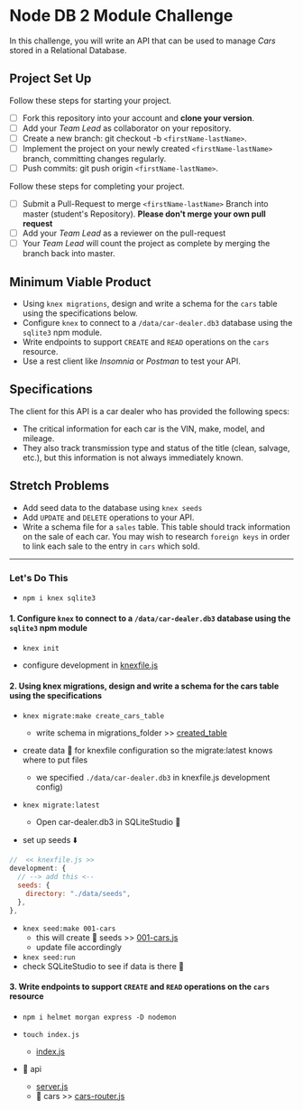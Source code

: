 # Node DB 2 Module Challenge

In this challenge, you will write an API that can be used to manage _Cars_ stored in a Relational Database.

## Project Set Up

Follow these steps for starting your project.

- [ ] Fork this repository into your account and **clone your version**.
- [ ] Add your _Team Lead_ as collaborator on your repository.
- [ ] Create a new branch: git checkout -b `<firstName-lastName>`.
- [ ] Implement the project on your newly created `<firstName-lastName>` branch, committing changes regularly.
- [ ] Push commits: git push origin `<firstName-lastName>`.

Follow these steps for completing your project.

- [ ] Submit a Pull-Request to merge `<firstName-lastName>` Branch into master (student's Repository). **Please don't merge your own pull request**
- [ ] Add your _Team Lead_ as a reviewer on the pull-request
- [ ] Your _Team Lead_ will count the project as complete by merging the branch back into master.

## Minimum Viable Product

- Using `knex migrations`, design and write a schema for the `cars` table using the specifications below.
- Configure `knex` to connect to a `/data/car-dealer.db3` database using the `sqlite3` npm module.
- Write endpoints to support `CREATE` and `READ` operations on the `cars` resource.
- Use a rest client like _Insomnia_ or _Postman_ to test your API.

## Specifications

The client for this API is a car dealer who has provided the following specs:

- The critical information for each car is the VIN, make, model, and mileage.
- They also track transmission type and status of the title (clean, salvage, etc.), but this information is not always immediately known.

## Stretch Problems

- Add seed data to the database using `knex seeds`
- Add `UPDATE` and `DELETE` operations to your API.
- Write a schema file for a `sales` table. This table should track information on the sale of each car. You may wish to research `foreign keys` in order to link each sale to the entry in `cars` which sold.

---

### Let's Do This

- `npm i knex sqlite3`

#### 1. Configure `knex` to connect to a `/data/car-dealer.db3` database using the `sqlite3` npm module

- `knex init`

- configure development in [knexfile.js](knexfile.js)

#### 2. Using knex migrations, design and write a schema for the cars table using the specifications

- `knex migrate:make create_cars_table`

  - write schema in migrations_folder >> [created_table](./migrations/20200812092802_create_cars_table.js)

- create data :open_file_folder: for knexfile configuration so the migrate:latest knows where to put files

  - we specified `./data/car-dealer.db3` in knexfile.js development config)

- `knex migrate:latest`

  - Open car-dealer.db3 in SQLiteStudio :eyes:

- set up seeds :arrow_down:

```javascript
//  << knexfile.js >>
development: {
  // --> add this <--
  seeds: {
    directory: "./data/seeds",
  },
},
```

- `knex seed:make 001-cars`
  - this will create :open_file_folder: seeds >> [001-cars.js](data/seeds/001-cars.js)
  - update file accordingly
- `knex seed:run`
- check SQLiteStudio to see if data is there :eyes:

#### 3. Write endpoints to support `CREATE` and `READ` operations on the `cars` resource

- `npm i helmet morgan express -D nodemon`

- `touch index.js`
  - [index.js](index.js)

- :open_file_folder: api

  - [server.js](api/server.js)
  - :open_file_folder: cars >> [cars-router.js](api/cars/cars-router.js)

